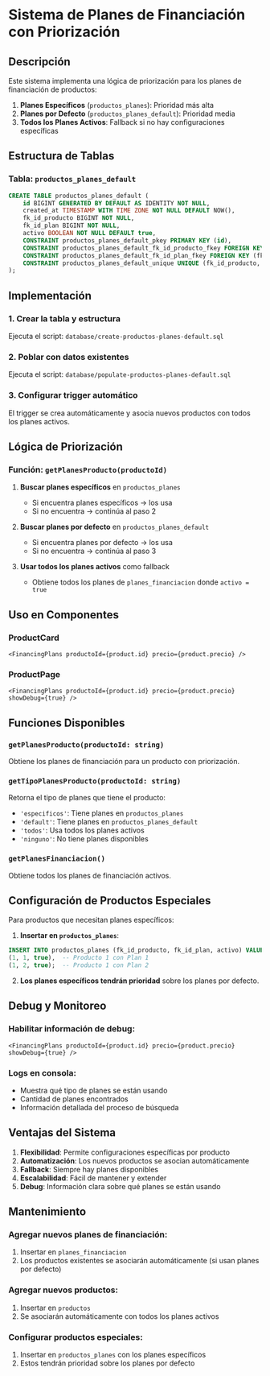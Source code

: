 # Sistema de Planes de Financiación con Priorización

## Descripción

Este sistema implementa una lógica de priorización para los planes de financiación de productos:

1. **Planes Específicos** (`productos_planes`): Prioridad más alta
2. **Planes por Defecto** (`productos_planes_default`): Prioridad media
3. **Todos los Planes Activos**: Fallback si no hay configuraciones específicas

## Estructura de Tablas

### Tabla: `productos_planes_default`
```sql
CREATE TABLE productos_planes_default (
    id BIGINT GENERATED BY DEFAULT AS IDENTITY NOT NULL,
    created_at TIMESTAMP WITH TIME ZONE NOT NULL DEFAULT NOW(),
    fk_id_producto BIGINT NOT NULL,
    fk_id_plan BIGINT NOT NULL,
    activo BOOLEAN NOT NULL DEFAULT true,
    CONSTRAINT productos_planes_default_pkey PRIMARY KEY (id),
    CONSTRAINT productos_planes_default_fk_id_producto_fkey FOREIGN KEY (fk_id_producto) REFERENCES productos(id) ON DELETE CASCADE,
    CONSTRAINT productos_planes_default_fk_id_plan_fkey FOREIGN KEY (fk_id_plan) REFERENCES planes_financiacion(id) ON DELETE CASCADE,
    CONSTRAINT productos_planes_default_unique UNIQUE (fk_id_producto, fk_id_plan)
);
```

## Implementación

### 1. Crear la tabla y estructura
Ejecuta el script: `database/create-productos-planes-default.sql`

### 2. Poblar con datos existentes
Ejecuta el script: `database/populate-productos-planes-default.sql`

### 3. Configurar trigger automático
El trigger se crea automáticamente y asocia nuevos productos con todos los planes activos.

## Lógica de Priorización

### Función: `getPlanesProducto(productoId)`

1. **Buscar planes específicos** en `productos_planes`
   - Si encuentra planes específicos → los usa
   - Si no encuentra → continúa al paso 2

2. **Buscar planes por defecto** en `productos_planes_default`
   - Si encuentra planes por defecto → los usa
   - Si no encuentra → continúa al paso 3

3. **Usar todos los planes activos** como fallback
   - Obtiene todos los planes de `planes_financiacion` donde `activo = true`

## Uso en Componentes

### ProductCard
```tsx
<FinancingPlans productoId={product.id} precio={product.precio} />
```

### ProductPage
```tsx
<FinancingPlans productoId={product.id} precio={product.precio} showDebug={true} />
```

## Funciones Disponibles

### `getPlanesProducto(productoId: string)`
Obtiene los planes de financiación para un producto con priorización.

### `getTipoPlanesProducto(productoId: string)`
Retorna el tipo de planes que tiene el producto:
- `'especificos'`: Tiene planes en `productos_planes`
- `'default'`: Tiene planes en `productos_planes_default`
- `'todos'`: Usa todos los planes activos
- `'ninguno'`: No tiene planes disponibles

### `getPlanesFinanciacion()`
Obtiene todos los planes de financiación activos.

## Configuración de Productos Especiales

Para productos que necesitan planes específicos:

1. **Insertar en `productos_planes`**:
```sql
INSERT INTO productos_planes (fk_id_producto, fk_id_plan, activo) VALUES
(1, 1, true),  -- Producto 1 con Plan 1
(1, 2, true);  -- Producto 1 con Plan 2
```

2. **Los planes específicos tendrán prioridad** sobre los planes por defecto.

## Debug y Monitoreo

### Habilitar información de debug:
```tsx
<FinancingPlans productoId={product.id} precio={product.precio} showDebug={true} />
```

### Logs en consola:
- Muestra qué tipo de planes se están usando
- Cantidad de planes encontrados
- Información detallada del proceso de búsqueda

## Ventajas del Sistema

1. **Flexibilidad**: Permite configuraciones específicas por producto
2. **Automatización**: Los nuevos productos se asocian automáticamente
3. **Fallback**: Siempre hay planes disponibles
4. **Escalabilidad**: Fácil de mantener y extender
5. **Debug**: Información clara sobre qué planes se están usando

## Mantenimiento

### Agregar nuevos planes de financiación:
1. Insertar en `planes_financiacion`
2. Los productos existentes se asociarán automáticamente (si usan planes por defecto)

### Agregar nuevos productos:
1. Insertar en `productos`
2. Se asociarán automáticamente con todos los planes activos

### Configurar productos especiales:
1. Insertar en `productos_planes` con los planes específicos
2. Estos tendrán prioridad sobre los planes por defecto
